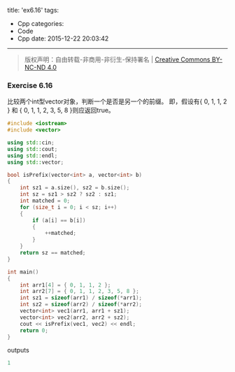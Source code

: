 title: 'ex6.16'
tags:
  - Cpp
categories:
  - Code
  - Cpp
date: 2015-12-22 20:03:42
---

> 版权声明：自由转载-非商用-非衍生-保持署名 | [Creative Commons BY-NC-ND 4.0](https://creativecommons.org/licenses/by-nc-nd/4.0/)

### Exercise 6.16 ###

比较两个int型vector对象，判断一个是否是另一个的前缀。
即，假设有{ 0, 1, 1, 2 } 和 { 0, 1, 1, 2, 3, 5, 8 }则应返回true。

<!-- more -->

```C++
#include <iostream>
#include <vector>

using std::cin;
using std::cout;
using std::endl;
using std::vector;

bool isPrefix(vector<int> a, vector<int> b)
{
	int sz1 = a.size(), sz2 = b.size();
	int sz = sz1 > sz2 ? sz2 : sz1;
	int matched = 0;
	for (size_t i = 0; i < sz; i++)
	{
		if (a[i] == b[i]) 
		{
			++matched;
		}
	}
	return sz == matched;
}

int main()
{
	int arr1[4] = { 0, 1, 1, 2 };
	int arr2[7] = { 0, 1, 1, 2, 3, 5, 8 };
	int sz1 = sizeof(arr1) / sizeof(*arr1);
	int sz2 = sizeof(arr2) / sizeof(*arr2);
	vector<int> vec1(arr1, arr1 + sz1);
	vector<int> vec2(arr2, arr2 + sz2);
	cout << isPrefix(vec1, vec2) << endl;
	return 0;
}
```

outputs

```C++
1
```